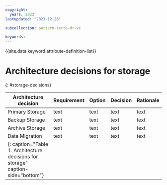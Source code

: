 ```yaml
---
copyright:
  years: 2023
lastupdated: "2023-12-26"

subcollection: pattern-zerto-dr-vc

keywords:
---
```

{{site.data.keyword.attribute-definition-list}}

# Architecture decisions for storage

{: #storage-decisions}

<!-- Below is a placeholder for all compute domain decisions.  Remove the domains that are not in scope.  If there are decisions
that need to be added (e.g. platform dependent) add additional rows-->

| Architecture decision                                                           | Requirement | Option | Decision | Rationale |
| ------------------------------------------------------------------------------- | ----------- | ------ | -------- | --------- |
| Primary Storage                                                                 | text        | text   | text     | text      |
| Backup Storage                                                                  | text        | text   | text     | text      |
| Archive Storage                                                                 | text        | text   | text     | text      |
| Data Migration                                                                  | text        | text   | text     | text      |
| {: caption="Table 1. Architecture decisions for storage" caption-side="bottom"} |             |        |          |           |
